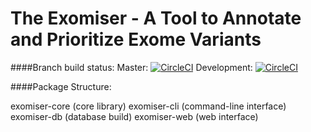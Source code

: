 The Exomiser - A Tool to Annotate and Prioritize Exome Variants
===============================================================
####Branch build status:
Master: [![CircleCI](https://circleci.com/gh/exomiser/Exomiser/tree/master.svg?style=shield)](https://circleci.com/gh/exomiser/Exomiser/tree/master)
Development: [![CircleCI](https://circleci.com/gh/exomiser/Exomiser/tree/development.svg?style=shield)](https://circleci.com/gh/exomiser/Exomiser/tree/development)

####Package Structure:

exomiser-core (core library)
exomiser-cli (command-line interface)
exomiser-db (database build)
exomiser-web (web interface)

 


